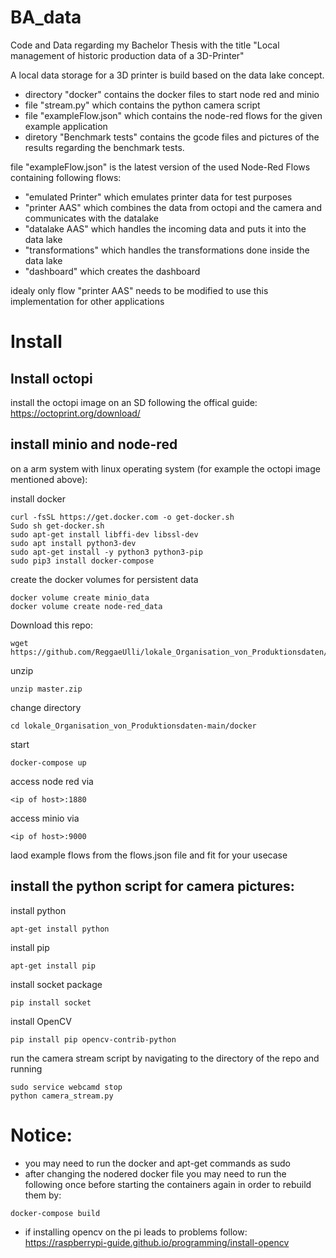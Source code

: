 # BA_data
Code and Data regarding my Bachelor Thesis with the title "Local management of historic production data of a 3D-Printer"

A local data storage for a 3D printer is build based on the data lake concept. 

- directory "docker" contains the docker files to start node red and minio 
- file "stream.py" which contains the python camera script
- file "exampleFlow.json" which contains the node-red flows for the given example application 
- diretory "Benchmark tests" contains the gcode files and pictures of the results regarding the benchmark tests.

file "exampleFlow.json" is the latest version of the used Node-Red Flows containing following flows:
  - "emulated Printer" which emulates printer data for test purposes
  - "printer AAS" which combines the data from octopi and the camera and communicates with the datalake
  - "datalake AAS" which handles the incoming data and puts it into the data lake
  - "transformations" which handles the transformations done inside the data lake
  - "dashboard" which creates the dashboard

idealy only flow "printer AAS" needs to be modified to use this implementation for other applications

# Install
  ## Install octopi
  
  install the octopi image on an SD following the offical guide: https://octoprint.org/download/
  
  ## install minio and node-red
  
  on a arm system with linux operating system (for example the octopi image mentioned above):
  
  install docker
  
    curl -fsSL https://get.docker.com -o get-docker.sh
    ‍Sudo sh get-docker.sh
    sudo apt-get install libffi-dev libssl-dev
    sudo apt install python3-dev
    sudo apt-get install -y python3 python3-pip
    sudo pip3 install docker-compose
    
  create the docker volumes for persistent data
  
    docker volume create minio_data
    docker volume create node-red_data
  
  Download this repo:
  
    wget https://github.com/ReggaeUlli/lokale_Organisation_von_Produktionsdaten/archive/refs/heads/main.zip
  
  unzip
    
    unzip master.zip
  
  change directory
    
    cd lokale_Organisation_von_Produktionsdaten-main/docker
   
   start
   
    docker-compose up
    
   access node red via 
   
    <ip of host>:1880
   
   access minio via
   
    <ip of host>:9000
    
   laod example flows from the flows.json file and fit for your usecase
   
   ## install the python script for camera pictures:
      
   install python
    
    apt-get install python
    
   install pip
   
    apt-get install pip
   
   install socket package
   
    pip install socket
   
   install OpenCV 
   
    pip install pip opencv-contrib-python
   
   run the camera stream script by navigating to the directory of the repo and running
    
    sudo service webcamd stop
    python camera_stream.py
      
# Notice:
    
   - you may need to run the docker and apt-get commands as sudo
   - after changing the nodered docker file you may need to run the following once before starting the containers again in order to rebuild them by:

    docker-compose build
  
   - if installing opencv on the pi leads to problems follow: https://raspberrypi-guide.github.io/programming/install-opencv
      
